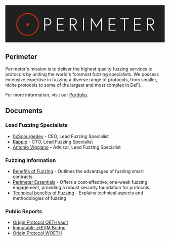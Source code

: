 <img src="assets/perimeter-logo.png" alt="Perimeter Logo">

## Perimeter
Perimeter's mission is to deliver the highest quality fuzzing services to protocols by uniting the world's foremost fuzzing specialists. We possess extensive expertise in fuzzing a diverse range of protocols, from smaller, niche protocols to some of the largest and most complex in DeFi.

For more information, visit our [Portfolio](portfolio/Portfolio%20-%20Perimeter.md).

## Documents
### Lead Fuzzing Specialists
- [0xScourgedev](portfolio/Portfolio%20-%200xScourgedev.md) - CEO, Lead Fuzzing Specialist
- [Rappie](portfolio/Portfolio%20-%20Rappie.md) - CTO, Lead Fuzzing Specialist
- [Antonio Viggiano](portfolio/Portfolio%20-%20Antonio%20Viggiano.md) - Advisor, Lead Fuzzing Specialist

### Fuzzing Information
- [Benefits of Fuzzing](services/Benefits%20of%20Fuzzing.md) - Outlines the advantages of fuzzing smart contracts.
- [Perimeter Essentials](services/Perimeter%20Essentials.md) - Offers a cost-effective, one-week fuzzing engagement, providing a robust security foundation for protocols.
- [Technical benefits of Fuzzing](services/Technical%20Concepts%20of%20Fuzzing.md) - Explains technical aspects and methodologies of fuzzing

### Public Reports
- [Origin Protocol OETHVault](reports/Origin%20Protocol%20OETHVault%20-%20Fuzzing%20Report.pdf)
- [Immutable zkEVM Bridge](reports/Immutable%20zkEVM%20Bridge%20-%20Fuzzing%20Report.pdf)
- [Origin Protocol WOETH](reports/Origin%20Protocol%20WOETH%20-%20Fuzzing%20Report.pdf)
